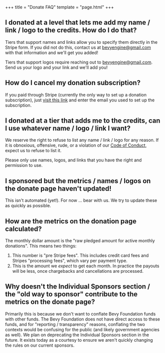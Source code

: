+++
title = "Donate FAQ"
template = "page.html"
+++

## I donated at a level that lets me add my name / link / logo to the credits. How do I do that?

Tiers that support names and links allow you to specify them directly in the Stripe form. If you did not do this, contact us at <bevyengine@gmail.com> with that information and we'll get you added!

Tiers that support logos require reaching out to <bevyengine@gmail.com>. Send us your logo and your link and we'll add you!

## How do I cancel my donation subscription?

If you paid through Stripe (currently the only way to set up a donation subscription), just [visit this link](https://billing.stripe.com/p/login/7sI3ee5OXbI7dgIaEE) and enter the email you used to set up the subscription.

## I donated at a tier that adds me to the credits, can I use whatever name / logo / link I want?

We reserve the right to refuse to list any name / link / logo for any reason. If it is obnoxious, offensive, rude, or a violation of our [Code of Conduct](https://github.com/bevyengine/bevy/blob/main/CODE_OF_CONDUCT.md), expect us to refuse to list it.

Please only use names, logos, and links that you have the right and permission to use.

## I sponsored but the metrics / names / logos on the donate page haven't updated!

This isn't automated (yet!). For now ... bear with us. We try to update these as quickly as possible.

## How are the metrics on the donation page calculated?

The monthly dollar amount is the "raw pledged amount for active monthly donations". This means two things:

1. This number is "pre Stripe fees". This includes credit card fees and Stripes "processing fees", which vary per payment type.
2. This is the amount we _expect_ to get each month. In practice the payouts will be less, once chargebacks and cancellations are processed.

## Why doesn't the Individual Sponsors section / the "old way to sponsor" contribute to the metrics on the donate page?

Primarily this is because we don't want to conflate Bevy Foundation funds with other funds. The Bevy Foundation does not have direct access to these funds, and for "reporting / transparency" reasons, conflating the two contexts would be confusing for the public (and likely government agencies as well). We plan on deprecating the Individual Sponsors section in the future. It exists today as a courtesy to ensure we aren't quickly changing the rules on our current sponsors.
